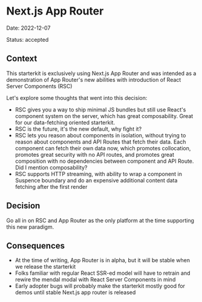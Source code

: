 # Next.js App Router

Date: 2022-12-07

Status: accepted

## Context

This starterkit is exclusively using Next.js App Router and was intended as a demonstration of App Router's new abilities with introduction of React Server Components (RSC)

Let's explore some thoughts that went into this decision:

- RSC gives you a way to ship minimal JS bundles but still use React's component system on the server, which has great composability. Great for our data-fetching oriented starterkit.
- RSC is the future, it's the new default, why fight it?
- RSC lets you reason about components in isolation, without trying to reason about components and API Routes that fetch their data. Each component can fetch their own data now, which promotes collocation, promotes great security with no API routes, and promotes great composition with no dependencies between component and API Route. Did I mention composability?
- RSC supports HTTP streaming, with ability to wrap a component in Suspence boundary and do an expensive additional content data fetching after the first render

## Decision

Go all in on RSC and App Router as the only platform at the time supporting this new paradigm.

## Consequences

- At the time of writing, App Router is in alpha, but it will be stable when we release the starterkit
- Folks familiar with regular React SSR-ed model will have to retrain and rewire the mendal modal with React Server Components in mind
- Early adopter bugs will probably make the starterkit mostly good for demos until stable Next.js app router is released
